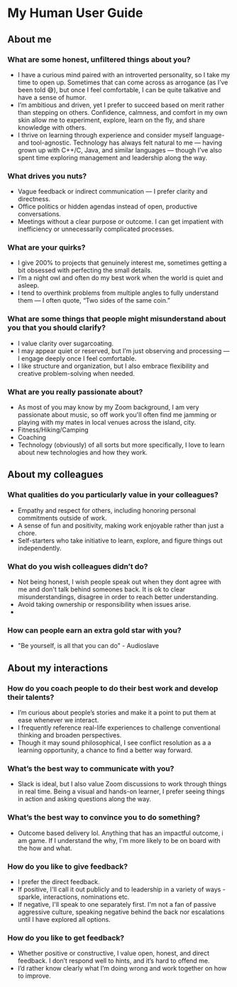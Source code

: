 # My Human User Guide

## About me

### What are some honest, unfiltered things about you?

* I have a curious mind paired with an introverted personality, so I take my time to open up. Sometimes that can come across as arrogance (as I’ve been told 😅), but once I feel comfortable, I can be quite talkative and have a sense of humor.
* I’m ambitious and driven, yet I prefer to succeed based on merit rather than stepping on others. Confidence, calmness, and comfort in my own skin allow me to experiment, explore, learn on the fly, and share knowledge with others.
* I thrive on learning through experience and consider myself language- and tool-agnostic. Technology has always felt natural to me — having grown up with C++/C, Java, and similar languages — though I’ve also spent time exploring management and leadership along the way.

### What drives you nuts?

* Vague feedback or indirect communication — I prefer clarity and directness.
* Office politics or hidden agendas instead of open, productive conversations.
* Meetings without a clear purpose or outcome. I can get impatient with inefficiency or unnecessarily complicated processes.

### What are your quirks?

* I give 200% to projects that genuinely interest me, sometimes getting a bit obsessed with perfecting the small details.
* I’m a night owl and often do my best work when the world is quiet and asleep.
* I tend to overthink problems from multiple angles to fully understand them — I often quote, “Two sides of the same coin.”

### What are some things that people might misunderstand about you that you should clarify?

* I value clarity over sugarcoating.
* I may appear quiet or reserved, but I’m just observing and processing — I engage deeply once I feel comfortable.
* I like structure and organization, but I also embrace flexibility and creative problem-solving when needed.

### What are you really passionate about?

* As most of you may know by my Zoom background, I am very passionate about music, so off work you'll often find me jamming or playing with my mates in local venues across the island, city. 
* Fitness/Hiking/Camping
* Coaching
* Technology (obviously) of all sorts but more specifically, I love to learn about new technologies and how they work.

## About my colleagues

### What qualities do you particularly value in your colleagues?

* Empathy and respect for others, including honoring personal commitments outside of work.
* A sense of fun and positivity, making work enjoyable rather than just a chore.
* Self-starters who take initiative to learn, explore, and figure things out independently.

### What do you wish colleagues didn’t do?

* Not being honest, I wish people speak out when they dont agree with me and don't talk behind someones back. It is ok to clear misunderstandings, disagree in order to reach better understanding. 
* Avoid taking ownership or responsibility when issues arise.
* 

### How can people earn an extra gold star with you?

* "Be yourself, is all that you can do" - Audioslave

## About my interactions

### How do you coach people to do their best work and develop their talents?

* I’m curious about people’s stories and make it a point to put them at ease whenever we interact.
* I frequently reference real-life experiences to challenge conventional thinking and broaden perspectives.
* Though it may sound philosophical, I see conflict resolution as a a learning opportunity, a chance to find a better way forward.

### What’s the best way to communicate with you?

* Slack is ideal, but I also value Zoom discussions to work through things in real time. Being a visual and hands-on learner, I prefer seeing things in action and asking questions along the way.

### What’s the best way to convince you to do something?

* Outcome based delivery lol. Anything that has an impactful outcome, i am game. If I understand the why, I'm more likely to be on board with the how and what.

### How do you like to give feedback?

* I prefer the direct feedback. 
* If positive, I'll call it out publicly and to leadership in a variety of ways - sparkle, interactions, nominations etc.  
* If negative, I'll speak to one separately first. I'm not a fan of passive aggressive culture, speaking negative behind the back nor escalations until I have explored all options.

### How do you like to get feedback?

* Whether positive or constructive, I value open, honest, and direct feedback. I don’t respond well to hints, and it’s hard to offend me. 
* I’d rather know clearly what I’m doing wrong and work together on how to improve. 
